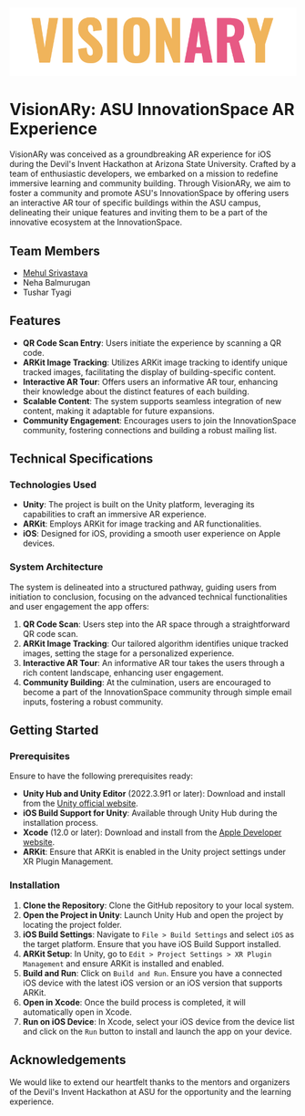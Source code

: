 ![VisionARy Logo](./VisionARy%20Logo.png)
# VisionARy: ASU InnovationSpace AR Experience

VisionARy was conceived as a groundbreaking AR experience for iOS during the Devil's Invent Hackathon at Arizona State University. Crafted by a team of enthusiastic developers, we embarked on a mission to redefine immersive learning and community building. Through VisionARy, we aim to foster a community and promote ASU's InnovationSpace by offering users an interactive AR tour of specific buildings within the ASU campus, delineating their unique features and inviting them to be a part of the innovative ecosystem at the InnovationSpace.

## Team Members

- [Mehul Srivastava](https://www.linkedin.com/in/msrivas7/)
- Neha Balmurugan
- Tushar Tyagi

## Features

- **QR Code Scan Entry**: Users initiate the experience by scanning a QR code.
- **ARKit Image Tracking**: Utilizes ARKit image tracking to identify unique tracked images, facilitating the display of building-specific content.
- **Interactive AR Tour**: Offers users an informative AR tour, enhancing their knowledge about the distinct features of each building.
- **Scalable Content**: The system supports seamless integration of new content, making it adaptable for future expansions.
- **Community Engagement**: Encourages users to join the InnovationSpace community, fostering connections and building a robust mailing list.

## Technical Specifications

### Technologies Used

- **Unity**: The project is built on the Unity platform, leveraging its capabilities to craft an immersive AR experience.
- **ARKit**: Employs ARKit for image tracking and AR functionalities.
- **iOS**: Designed for iOS, providing a smooth user experience on Apple devices.

### System Architecture

The system is delineated into a structured pathway, guiding users from initiation to conclusion, focusing on the advanced technical functionalities and user engagement the app offers:

1. **QR Code Scan**: Users step into the AR space through a straightforward QR code scan.
2. **ARKit Image Tracking**: Our tailored algorithm identifies unique tracked images, setting the stage for a personalized experience.
3. **Interactive AR Tour**: An informative AR tour takes the users through a rich content landscape, enhancing user engagement.
4. **Community Building**: At the culmination, users are encouraged to become a part of the InnovationSpace community through simple email inputs, fostering a robust community.

## Getting Started

### Prerequisites

Ensure to have the following prerequisites ready:

- **Unity Hub and Unity Editor** (2022.3.9f1 or later): Download and install from the [Unity official website](https://unity3d.com/get-unity/download).
- **iOS Build Support for Unity**: Available through Unity Hub during the installation process.
- **Xcode** (12.0 or later): Download and install from the [Apple Developer website](https://developer.apple.com/xcode/).
- **ARKit**: Ensure that ARKit is enabled in the Unity project settings under XR Plugin Management.

### Installation

1. **Clone the Repository**: Clone the GitHub repository to your local system.
2. **Open the Project in Unity**: Launch Unity Hub and open the project by locating the project folder.
3. **iOS Build Settings**: Navigate to `File > Build Settings` and select `iOS` as the target platform. Ensure that you have iOS Build Support installed.
4. **ARKit Setup**: In Unity, go to `Edit > Project Settings > XR Plugin Management` and ensure ARKit is installed and enabled.
5. **Build and Run**: Click on `Build and Run`. Ensure you have a connected iOS device with the latest iOS version or an iOS version that supports ARKit.
6. **Open in Xcode**: Once the build process is completed, it will automatically open in Xcode.
7. **Run on iOS Device**: In Xcode, select your iOS device from the device list and click on the `Run` button to install and launch the app on your device.

## Acknowledgements

We would like to extend our heartfelt thanks to the mentors and organizers of the Devil's Invent Hackathon at ASU for the opportunity and the learning experience.

